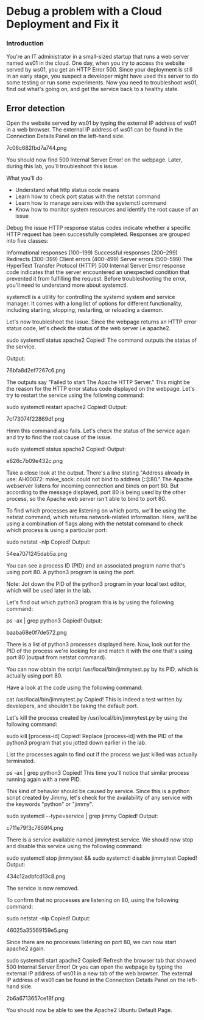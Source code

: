 # Debug a problem with a Cloud Deployment and Fix it

### Introduction
You're an IT administrator in a small-sized startup that runs a web server named ws01 in the cloud. One day, when you try to access the website served by ws01, you get an HTTP Error 500. Since your deployment is still in an early stage, you suspect a developer might have used this server to do some testing or run some experiments. Now you need to troubleshoot ws01, find out what's going on, and get the service back to a healthy state.

## Error detection
Open the website served by ws01 by typing the external IP address of ws01 in a web browser. The external IP address of ws01 can be found in the Connection Details Panel on the left-hand side.

7c06c682fbd7a744.png

You should now find 500 Internal Server Error! on the webpage. Later, during this lab, you'll troubleshoot this issue.

What you'll do
* Understand what http status code means
* Learn how to check port status with the netstat command
* Learn how to manage services with the systemctl command
* Know how to monitor system resources and identify the root cause of an issue

Debug the issue
HTTP response status codes indicate whether a specific HTTP request has been successfully completed. Responses are grouped into five classes:

Informational responses (100–199)
Successful responses (200–299)
Redirects (300–399)
Client errors (400–499)
Server errors (500–599)
The HyperText Transfer Protocol (HTTP) 500 Internal Server Error response code indicates that the server encountered an unexpected condition that prevented it from fulfilling the request. Before troubleshooting the error, you'll need to understand more about systemctl.

systemctl is a utility for controlling the systemd system and service manager. It comes with a long list of options for different functionality, including starting, stopping, restarting, or reloading a daemon.

Let's now troubleshoot the issue. Since the webpage returns an HTTP error status code, let's check the status of the web server i.e apache2.

sudo systemctl status apache2
Copied!
The command outputs the status of the service.

Output:

76bfa8d2ef7267c6.png

The outputs say "Failed to start The Apache HTTP Server." This might be the reason for the HTTP error status code displayed on the webpage. Let's try to restart the service using the following command:

sudo systemctl restart apache2
Copied!
Output:

7cf73074f22869df.png

Hmm this command also fails. Let's check the status of the service again and try to find the root cause of the issue.

sudo systemctl status apache2
Copied!
Output:

e626c7b09e432c.png

Take a close look at the output. There's a line stating "Address already in use: AH00072: make_sock: could not bind to address [::]:80." The Apache webserver listens for incoming connection and binds on port 80. But according to the message displayed, port 80 is being used by the other process, so the Apache web server isn't able to bind to port 80.

To find which processes are listening on which ports, we'll be using the netstat command, which returns network-related information. Here, we'll be using a combination of flags along with the netstat command to check which process is using a particular port:

sudo netstat -nlp
Copied!
Output:

54ea7071245dab5a.png

You can see a process ID (PID) and an associated program name that's using port 80. A python3 program is using the port.

Note: Jot down the PID of the python3 program in your local text editor, which will be used later in the lab.

Let's find out which python3 program this is by using the following command:

ps -ax | grep python3
Copied!
Output:

baaba68e0f7de572.png

There is a list of python3 processes displayed here. Now, look out for the PID of the process we're looking for and match it with the one that's using port 80 (output from netstat command).

You can now obtain the script /usr/local/bin/jimmytest.py by its PID, which is actually using port 80.

Have a look at the code using the following command:

cat /usr/local/bin/jimmytest.py
Copied!
This is indeed a test written by developers, and shouldn't be taking the default port.

Let's kill the process created by /usr/local/bin/jimmytest.py by using the following command:

sudo kill [process-id]
Copied!
Replace [process-id] with the PID of the python3 program that you jotted down earlier in the lab.

List the processes again to find out if the process we just killed was actually terminated.

ps -ax | grep python3
Copied!
This time you'll notice that similar process running again with a new PID.

This kind of behavior should be caused by service. Since this is a python script created by Jimmy, let's check for the availability of any service with the keywords "python" or "jimmy".

sudo systemctl --type=service | grep jimmy
Copied!
Output:

c711e79f3c7659f4.png

There is a service available named jimmytest.service. We should now stop and disable this service using the following command:

sudo systemctl stop jimmytest && sudo systemctl disable jimmytest
Copied!
Output:

434c12adbfcd13c8.png

The service is now removed.

To confirm that no processes are listening on 80, using the following command:

sudo netstat -nlp
Copied!
Output:

46025a35569159e5.png

Since there are no processes listening on port 80, we can now start apache2 again.

sudo systemctl start apache2
Copied!
Refresh the browser tab that showed 500 Internal Server Error! Or you can open the webpage by typing the external IP address of ws01 in a new tab of the web browser. The external IP address of ws01 can be found in the Connection Details Panel on the left-hand side.

2b6a6713657ce18f.png

You should now be able to see the Apache2 Ubuntu Default Page.

